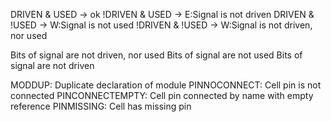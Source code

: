 DRIVEN  & USED  -> ok
!DRIVEN & USED  -> E:Signal is not driven
DRIVEN  & !USED -> W:Signal is not used
!DRIVEN & !USED -> W:Signal is not driven, nor used

Bits of signal are not driven, nor used
Bits of signal are not used
Bits of signal are not driven

MODDUP: Duplicate declaration of module
PINNOCONNECT: Cell pin is not connected
PINCONNECTEMPTY: Cell pin connected by name with empty reference
PINMISSING: Cell has missing pin
